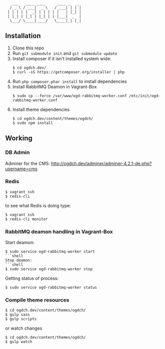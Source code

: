        ___   ____ ____     ____ _   _ 
      / _ \ / ___|  _ \   / ___| | | |
     | | | | |  _| | | | | |   | |_| |
     | |_| | |_| | |_| | | |___|  _  |
      \___/ \____|____/   \____|_| |_|
                                      
                                      
## Installation

1. Clone this repo
2. Run `git submodule init` and `git submodule update`
3. Install composer if it isn't installed system wide:
    ```shell
    $ cd ogdch.dev/
    $ curl -sS https://getcomposer.org/installer | php
    ```
5. Run `php composer.phar install` to install dependencies
6. Install RabbitMQ Deamon in Vagrant-Box
    ```shell
    $ sudo cp --force /var/www/ogd-rabbitmq-worker.conf /etc/init/ogd-rabbitmq-worker.conf
    ```
7. Install theme dependencies
    ```shell
    $ cd ogdch.dev/content/themes/ogdch/
    $ sudo npm install
    ```

## Working

### DB Admin
Adminer for the CMS: http://ogdch.dev/adminer/adminer-4.2.1-de.php?username=cms

### Redis
```shell
$ vagrant ssh
$ redis-cli
```
to see what Redis is doing type:
```shell
$ vagrant ssh
$ redis-cli monitor
```

### RabbitMQ deamon handling in Vagrant-Box
Start deamon:
```shell
$ sudo service ogd-rabbitmq-worker start
```shell
Stop deamon:
```shell
$ sudo service ogd-rabbitmq-worker stop
```
Getting status of process:
```shell
$ sudo service ogd-rabbitmq-worker status
```

### Compile theme resources
```shell
$ cd ogdch.dev/content/themes/ogdch/
$ gulp sass
$ gulp scripts
```
or watch changes
```shell
$ cd ogdch.dev/content/themes/ogdch/
$ gulp watch
```